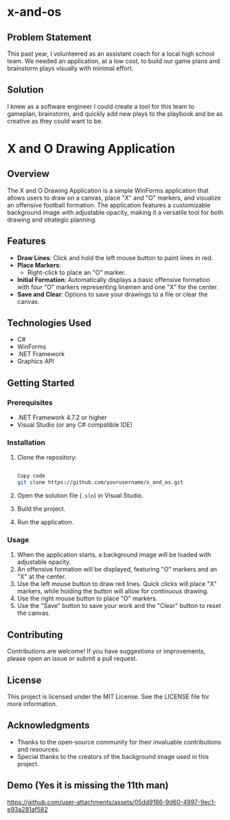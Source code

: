 # x-and-os

## Problem Statement
This past year, I volunteered as an assistant coach for a local high school team.  We needed an application, at a low cost, to build our game plans and brainstorm plays visually with minimal effort.

## Solution
I knew as a software engineer I could create a tool for this team to gameplan, brainstorm, and quickly add new plays to the playbook and be as creative as they could want to be.

# X and O Drawing Application

## Overview

The X and O Drawing Application is a simple WinForms application that allows users to draw on a canvas, place "X" and "O" markers, and visualize an offensive football formation. The application features a customizable background image with adjustable opacity, making it a versatile tool for both drawing and strategic planning.

## Features

- **Draw Lines**: Click and hold the left mouse button to paint lines in red.
- **Place Markers**:
    - Right-click to place an "O" marker.
- **Initial Formation**: Automatically displays a basic offensive formation with four "O" markers representing linemen and one "X" for the center.
- **Save and Clear**: Options to save your drawings to a file or clear the canvas.

## Technologies Used

- C#
- WinForms
- .NET Framework
- Graphics API

## Getting Started

### Prerequisites

- .NET Framework 4.7.2 or higher
- Visual Studio (or any C# compatible IDE)

### Installation

1. Clone the repository:
    
    ```bash
    
    Copy code
    git clone https://github.com/yourusername/x_and_os.git
    
    ```
    
2. Open the solution file (`.sln`) in Visual Studio.
3. Build the project.
4. Run the application.

### Usage

1. When the application starts, a background image will be loaded with adjustable opacity.
2. An offensive formation will be displayed, featuring "O" markers and an "X" at the center.
3. Use the left mouse button to draw red lines. Quick clicks will place "X" markers, while holding the button will allow for continuous drawing.
4. Use the right mouse button to place "O" markers.
5. Use the "Save" button to save your work and the "Clear" button to reset the canvas.

## Contributing

Contributions are welcome! If you have suggestions or improvements, please open an issue or submit a pull request.

## License

This project is licensed under the MIT License. See the LICENSE file for more information.

## Acknowledgments

- Thanks to the open-source community for their invaluable contributions and resources.
- Special thanks to the creators of the background image used in this project.

## Demo (Yes it is missing the 11th man)
https://github.com/user-attachments/assets/05dd9186-9d60-4997-9ec1-e93a281af582

